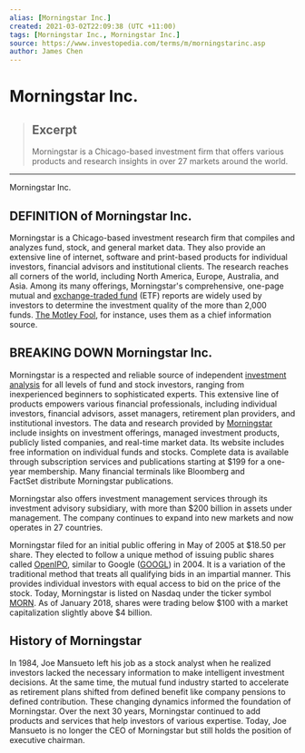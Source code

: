 ```yaml
---
alias: [Morningstar Inc.]
created: 2021-03-02T22:09:38 (UTC +11:00)
tags: [Morningstar Inc., Morningstar Inc.]
source: https://www.investopedia.com/terms/m/morningstarinc.asp
author: James Chen
---
```


# Morningstar Inc.

> ## Excerpt
> Morningstar is a Chicago-based investment firm that offers various products and research insights in over 27 markets around the world.

---

Morningstar Inc.
## DEFINITION of Morningstar Inc.

Morningstar is a Chicago-based investment research firm that compiles and analyzes fund, stock, and general market data. They also provide an extensive line of internet, software and print-based products for individual investors, financial advisors and institutional clients. The research reaches all corners of the world, including North America, Europe, Australia, and Asia. Among its many offerings, Morningstar's comprehensive, one-page mutual and [exchange-traded fund](https://www.investopedia.com/terms/e/etf.asp) (ETF) reports are widely used by investors to determine the investment quality of the more than 2,000 funds. [The Motley Fool](https://www.investopedia.com/articles/investing/121714/motley-fool-vs-seeking-alpha.asp), for instance, uses them as a chief information source.

## BREAKING DOWN Morningstar Inc.

Morningstar is a respected and reliable source of independent [investment analysis](https://www.investopedia.com/terms/i/investment-analysis.asp) for all levels of fund and stock investors, ranging from inexperienced beginners to sophisticated experts. This extensive line of products empowers various financial professionals, including individual investors, financial advisors, asset managers, retirement plan providers, and institutional investors. The data and research provided by [Morningstar](https://www.investopedia.com/articles/investing/041916/zacks-vs-morningstar-comparing-mf-research-providers.asp) include insights on investment offerings, managed investment products, publicly listed companies, and real-time market data. Its website includes free information on individual funds and stocks. Complete data is available through subscription services and publications starting at $199 for a one-year membership. Many financial terminals like Bloomberg and FactSet distribute Morningstar publications. 

Morningstar also offers investment management services through its investment advisory subsidiary, with more than $200 billion in assets under management. The company continues to expand into new markets and now operates in 27 countries. 

Morningstar filed for an initial public offering in May of 2005 at $18.50 per share. They elected to follow a unique method of issuing public shares called [OpenIPO](https://www.investopedia.com/terms/d/dutchauction.asp), similar to Google ([GOOGL](https://www.investopedia.com/markets/quote?tvwidgetsymbol=googl)) in 2004. It is a variation of the traditional method that treats all qualifying bids in an impartial manner. This provides individual investors with equal access to bid on the price of the stock. Today, Morningstar is listed on Nasdaq under the ticker symbol [MORN](https://www.investopedia.com/markets/quote?tvwidgetsymbol=morn). As of January 2018, shares were trading below $100 with a market capitalization slightly above $4 billion. 

## History of Morningstar

In 1984, Joe Mansueto left his job as a stock analyst when he realized investors lacked the necessary information to make intelligent investment decisions. At the same time, the mutual fund industry started to accelerate as retirement plans shifted from defined benefit like company pensions to defined contribution. These changing dynamics informed the foundation of Morningstar. Over the next 30 years, Morningstar continued to add products and services that help investors of various expertise. Today, Joe Mansueto is no longer the CEO of Morningstar but still holds the position of executive chairman.
